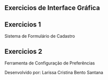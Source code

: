 ## Exercicios de Interface Gráfica

## Exercicios 1
Sistema de Formulário de Cadastro

## Exercicios 2
Ferramenta de Configuração de Preferências

Desenvolvido por: Larissa Cristina Bento Santana
